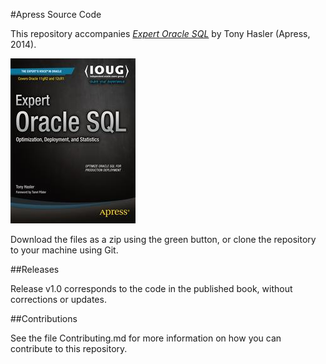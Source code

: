 #Apress Source Code

This repository accompanies [*Expert Oracle SQL*](http://www.apress.com/9781430259770) by Tony Hasler (Apress, 2014).

![Cover image](9781430259770.jpg)

Download the files as a zip using the green button, or clone the repository to your machine using Git.

##Releases

Release v1.0 corresponds to the code in the published book, without corrections or updates.

##Contributions

See the file Contributing.md for more information on how you can contribute to this repository.
